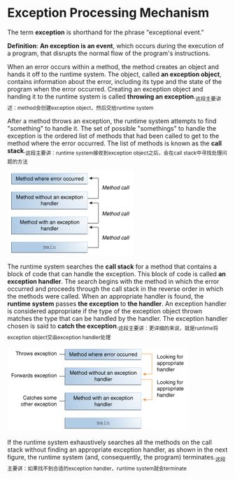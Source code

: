 # Exception Processing Mechanism

The term **exception** is shorthand for the phrase "exceptional event."

**Definition**: **An exception is an event**, which occurs during the execution of a program, that disrupts the normal flow of the program's instructions.

When an error occurs within a method, the method creates an object and hands it off to the runtime system. The object, called **an exception object**, contains information about the error, including its type and the state of the program when the error occurred. Creating an exception object and handing it to the runtime system is called **throwing an exception**.<sub>这段主要讲述：method会创建exception object，然后交给runtime system</sub>

After a method throws an exception, the runtime system attempts to find "something" to handle it. The set of possible "somethings" to handle the exception is the ordered list of methods that had been called to get to the method where the error occurred. The list of methods is known as the **call stack**.<sub>这段主要讲：runtime system接收到exception object之后，会在call stack中寻找处理问题的方法</sub>

![](images/exceptions-callstack.gif)

The runtime system searches the **call stack** for a method that contains a block of code that can handle the exception. This block of code is called **an exception handler**. The search begins with the method in which the error occurred and proceeds through the call stack in the reverse order in which the methods were called. When an appropriate handler is found, the **runtime system** passes **the exception** to **the handler**. An exception handler is considered appropriate if the type of the exception object thrown matches the type that can be handled by the handler. The exception handler chosen is said to **catch the exception**.<sub>这段主要讲：更详细的来说，就是runtime将exception object交由exception handler处理</sub>

![](images/exceptions-errorOccurs.gif)

If the runtime system exhaustively searches all the methods on the call stack without finding an appropriate exception handler, as shown in the next figure, the runtime system (and, consequently, the program) terminates.<sub>这段主要讲：如果找不到合适的exception handler，runtime system就会terminate</sub>
